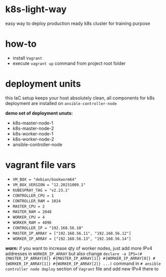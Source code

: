 # k8s-light-way
easy way to deploy production ready k8s cluster for training purpose
# how-to
* install `Vagrant`
* execute `vagrant up` command from project root folder
# deployment units
this IaC setup keeps your host absolutely clean, all components for k8s deployment are installed on `ansible-controller-node`

**demo set of deployment unuts:**
* k8s-master-node-1
* k8s-master-node-2
* k8s-worker-node-1
* k8s-worker-node-2
* ansible-controller-node

# vagrant file vars
* `VM_BOX = "debian/bookworm64"`
* `VM_BOX_VERSION = "12.20231009.1"`
* `KUBESPRAY_TAG = "v2.23.1"`
* `CONTROLLER_CPU = 1`
* `CONTROLLER_RAM = 1024`
* `MASTER_CPU = 2`
* `MASTER_RAM = 2048`
* `WORKER_CPU = 4`
* `WORKER_RAM = 4096`
* `CONTROLLER_IP = "192.168.56.10"`
* `MASTER_IP_ARRAY = ["192.168.56.11", "192.168.56.12"]`
* `WORKER_IP_ARRAY = ["192.168.56.13", "192.168.56.14"]`

***warn:*** if you want to increase qty of worker nodes, just add more IPv4 addresses in `WORKER_IP_ARRAY` but also change `declare -a IPS=(#{MASTER_IP_ARRAY[0]} #{MASTER_IP_ARRAY[1]} #{WORKER_IP_ARRAY[0]} #{WORKER_IP_ARRAY[1]} #{WORKER_IP_ARRAY[2]} ...)` command in `# ansible controller node deploy` section of `Vagrant` file and add new IPv4 there to
